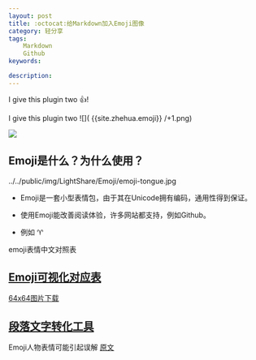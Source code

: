 ```yaml
---
layout: post
title: :octocat:给Markdown加入Emoji图像
category: 轻分享
tags:
    Markdown
    Github
keywords: 

description: 
---
```



I give this plugin two :+1:!

I give this plugin two ![]( {{site.zhehua.emoji}} /+1.png)

![]({{site.zhehua.emoji}})


## Emoji是什么？为什么使用？
../../public/img/LightShare/Emoji/emoji-tongue.jpg



* Emoji是一套小型表情包，由于其在Unicode拥有编码，通用性得到保证。

* 使用Emoji能改善阅读体验，许多网站都支持，例如Github。

* 例如 :aries:


emoji表情中文对照表




## [Emoji可视化对应表](http://www.webpagefx.com/tools/emoji-cheat-sheet/)

[64x64图片下载](https://github.com/WebpageFX/emoji-cheat-sheet.com)

## [段落文字转化工具](http://superemojitranslator.com/emoji-translate)


Emoji人物表情可能引起误解
 [原文](http://doc.99yee.cn/2016/04/20/emoji_misunderstanding/)